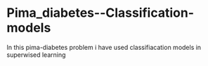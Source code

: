 # Pima_diabetes--Classification-models
In this pima-diabetes problem i have used classifiacation  models in superwised learning
